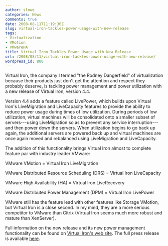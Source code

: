 ```yaml
---
author: slowe
categories: News
comments: true
date: 2008-08-11T11:19:36Z
slug: virtual-iron-tackles-power-usage-with-new-release
tags:
- Virtualization
- VMotion
- VMwareHA
title: Virtual Iron Tackles Power Usage with New Release
url: /2008/08/11/virtual-iron-tackles-power-usage-with-new-release/
wordpress_id: 800
---
```


Virtual Iron, the company I termed "the Rodney Dangerfield" of virtualization because their products just don't get the attention and respect they probably deserve, is tackling power management and power utilization with a new release of Virtual Iron, version 4.4.

Version 4.4 adds a feature called LivePower, which builds upon Virtual Iron's LiveMigration and LiveCapacity features to provide the ability to reduce power usage during times of low utilization. During periods of low utilization, virtual machines will be consolidated onto a smaller subset of servers---using LiveMigration so as to prevent any service interruption---and then power down the servers. When utilization begins to go back up again, the additional servers are powered back up and virtual machines are once again moved and rebalanced using LiveMigration and LiveCapacity.

The addition of this functionality brings Virtual Iron almost to complete feature par with industry leader VMware:

VMware VMotion = Virtual Iron LiveMigration  

VMware Distributed Resource Scheduling (DRS) = Virtual Iron LiveCapacity  

VMware High Availability (HA) = Virtual Iron LiveRecovery  

VMware Distributed Power Management (DPM) = Virtual Iron LivePower

VMware still has the feature lead with other features like Storage VMotion, but Virtual Iron is a close second. In my mind, they are a more serious competitor to VMware than Citrix (Virtual Iron seems much more robust and mature than XenServer).

Full information on the new release and its new power management functionality can be found on [Virtual Iron's web site](http://www.virtualiron.com/). The full press release is available [here](http://www.virtualiron.com/News-and-Events/News-Releases/index.php?prId=91).
